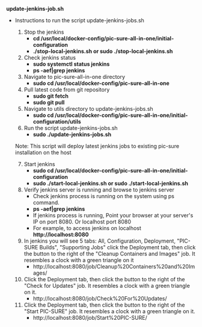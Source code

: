 **update-jenkins-job.sh**
  - Instructions to run the script update-jenkins-jobs.sh
    1) Stop the jenkins
       - **cd /usr/local/docker-config/pic-sure-all-in-one/initial-configuration**
       - **./stop-local-jenkins.sh or sudo ./stop-local-jenkins.sh**
	  2) Check jenkins status
	     - **sudo systemctl status jenkins**
	     - **ps -aef|grep jenkins**
	  3) Navigate to pic-sure-all-in-one directory
	     - **sudo cd /usr/local/docker-config/pic-sure-all-in-one**
	  4) Pull latest code from git repository
	     - **sudo git fetch**
	     - **sudo git pull**
	  5) Navigate to utils directory to update-jenkins-jobs.sh
	     - **sudo cd /usr/local/docker-config/pic-sure-all-in-one/initial-configuration/utils**
  	  6) Run the script update-jenkins-jobs.sh
  	     - **sudo ./update-jenkins-jobs.sh**
	
	Note: This script will deploy latest jenkins jobs to existing pic-sure installation on the host
	
	  7) Start jenkins
	     - **sudo cd /usr/local/docker-config/pic-sure-all-in-one/initial-configuration**
	     - **sudo ./start-local-jenkins.sh or sudo ./start-local-jenkins.sh**
   	  8) Verify jenkins server is running and browse to jenkins server
	     - Check jenkins process is running on the system using ps command.
	     - **ps -aef|grep jenkins**
	     - If jenkins process is running, Point your browser at your server's IP on port 8080. Or localhost port 8080
	     - For example, to access jenkins on localhost **http://localhost:8080**
	  9) In jenkins you will see 5 tabs: All, Configuration, Deployment, "PIC-SURE Builds", "Supporting Jobs" click the Deployment tab, then click the button to the right of the "Cleanup Containers and Images" job. It resembles a clock with a green triangle on it
	     - http://localhost:8080/job/Cleanup%20Containers%20and%20Images/
	10) Click the Deployment tab, then click the button to the right of the "Check for Updates" job. It resembles a clock with a green triangle on it.
	    - http://localhost:8080/job/Check%20For%20Updates/
	11) Click the Deployment tab, then click the button to the right of the "Start PIC-SURE" job. It resembles a clock with a green triangle on it.
	     - http://localhost:8080/job/Start%20PIC-SURE/
	

